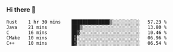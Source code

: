 ### Hi there 👋

<!--
**WShiBin/WShiBin** is a ✨ _special_ ✨ repository because its `README.md` (this file) appears on your GitHub profile.

Here are some ideas to get you started:

- 🔭 I’m currently working on ...
- 🌱 I’m currently learning ...
- 👯 I’m looking to collaborate on ...
- 🤔 I’m looking for help with ...
- 💬 Ask me about ...
- 📫 How to reach me: ...
- 😄 Pronouns: ...
- ⚡ Fun fact: ...
-->

<!--START_SECTION:waka-->
```text
Rust    1 hr 30 mins    ██████████████▒░░░░░░░░░░   57.23 % 
Java    21 mins         ███▒░░░░░░░░░░░░░░░░░░░░░   13.80 % 
C       16 mins         ██▓░░░░░░░░░░░░░░░░░░░░░░   10.46 % 
CMake   10 mins         █▓░░░░░░░░░░░░░░░░░░░░░░░   06.96 % 
C++     10 mins         █▓░░░░░░░░░░░░░░░░░░░░░░░   06.54 % 
```
<!--END_SECTION:waka-->
